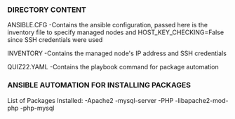 ### DIRECTORY CONTENT ###

ANSIBLE.CFG
-Contains the ansible configuration, passed here is the inventory file to specify managed nodes
and HOST_KEY_CHECKING=False since SSH credentials were used

INVENTORY
-Contains the managed node's IP address and SSH credentials  

QUIZ22.YAML
-Contains the playbook command for package automation

### ANSIBLE AUTOMATION FOR INSTALLING PACKAGES ###

List of Packages Installed:
-Apache2
-mysql-server
-PHP
-libapache2-mod-php
-php-mysql



